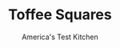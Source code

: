---
layout: ../../layouts/MarkdownPostLayout.astro
title: Toffee Squares
author: America's Test Kitchen
pubDate: 2023-03-15
description: "How do you replicate the buttery-sweet flavor of toffee without making it from scratch? With a few tricks and some smart shopping."
image_url: https://res.cloudinary.com/hksqkdlah/image/upload/ar_1:1,c_fill,dpr_2.0,f_auto,fl_lossy.progressive.strip_profile,g_faces:auto,q_auto:low,w_344/23751_sfs-toffee-squares-007
tags: ["Desserts or Baked Goods","Brownies & Bars"]
calories: 4101
protein: 2
carbohydrates: 18
fats: 
fiber: 
ingredients: ["1 1/2 cups (7 1/2 ounces), all-purpose flour","1/2 teaspoon, salt","10 tablespoons, unsalted butter, softened","1/3 cup packed (2 1/3 ounces), dark brown sugar","1/3 cup (1 1/3 ounces), confectioners' sugar","1/2 cup plain, toffee bits","1 cup (6 ounces), milk chocolate chips","3/4 cup, whole almonds, toasted and chopped coarse"]
serves: 24
time: "1 hour, plus 3 hours cooling"
instructions: ["Adjust oven rack to middle position and heat oven to 350 degrees. Make foil sling for 13 by 9-inch baking pan by folding 2 long sheets of aluminum foil; first sheet should be 13 inches wide and second sheet should be 9 inches wide. Lay sheets of foil in pan perpendicular to each other, with extra foil hanging over edges of pan. Push foil into corners and up sides of pan, smoothing foil flush to pan. Spray lightly with vegetable oil spray.","Combine flour and salt in bowl. Using stand mixer fitted with paddle, beat butter, brown sugar, and confectioners’ sugar on medium-high speed until light and fluffy, about 3 minutes. Reduce speed to low and add flour mixture in 3 additions, scraping down bowl as needed, until dough becomes sandy with large pea-size pieces, about 30 seconds. Add 1/4 cup toffee bits and mix until combined.","Transfer dough to prepared pan and press into even layer using bottom of dry measuring cup. Bake until golden brown, about 20 minutes, rotating pan halfway through baking.","Remove crust from oven, sprinkle with chocolate chips, and let sit until softened, about 5 minutes. Spread softened chocolate into even layer over crust using small offset spatula. Sprinkle almonds and remaining 1/4 cup toffee bits evenly over chocolate, then press gently to set into chocolate. Let bars sit at room temperature until chocolate is set, about 3 hours.","Using foil overhang, lift bars out of pan. Cut into 24 pieces and serve. (Toffee squares can be stored in airtight container at room temperature for up to 2 days.)"]
nutrition: ["48 mg Potassium","33 mg Phosphorus","25 mg Calcium","14 mg Magnesium","59 mg Sodium","10 g Fat","2 g Monounsaturated","17 mg Cholesterol","5 g Saturated","13 µg Folic acid","4 µg Folate (food)","10 g Sugars","2 g Water","18 g Carbs","28 µg Folate equivalent (total)","2 g Protein","1 mg Vitamin E","52 µg Vitamin A","170 kcal Energy","10 g Sugars, added","4101 calories"]
notes: "There are two kinds of toffee bits sold at the market; be sure to buy the ones without chocolate. Note that the squares need to cool for about 3 hours in order to set the chocolate; if you’re in a hurry, you can put the bars in the refrigerator for 1 hour. But don’t store them in the fridge much longer than that because the crust can become too hard."
---